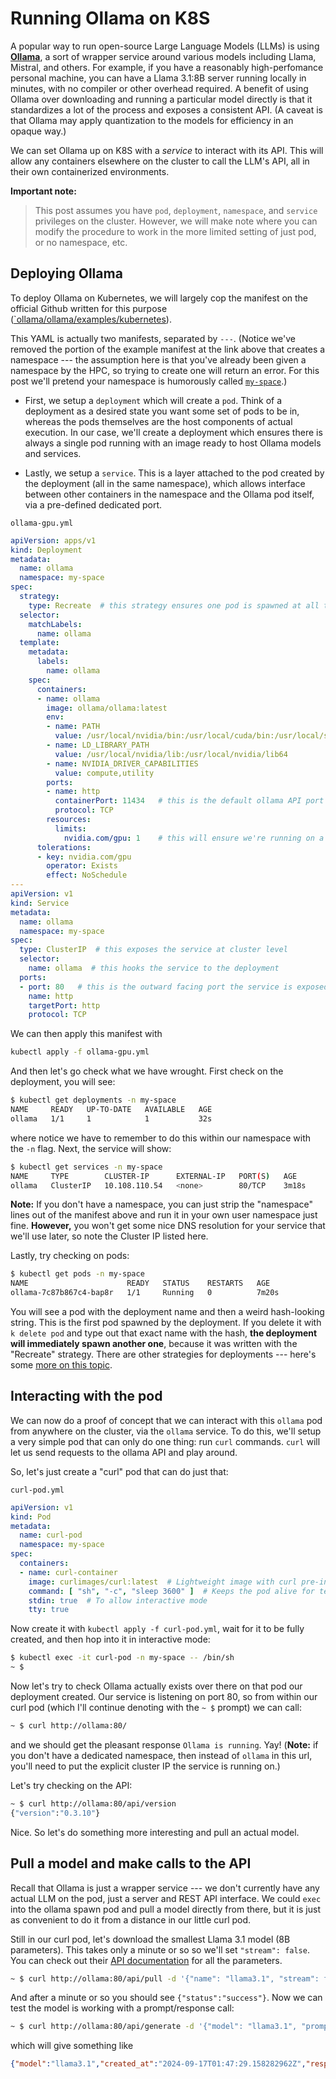 # Running Ollama on K8S

A popular way to run open-source Large Language Models (LLMs) is using [**Ollama**](https://github.com/ollama/ollama), a sort of wrapper service around various models including Llama, Mistral, and others.  For example, if you have a reasonably high-perfomance personal machine, you can have a Llama 3.1:8B server running locally in minutes, with no compiler or other overhead required.  A benefit of using Ollama over downloading and running a particular model directly is that it standardizes a lot of the process and exposes a consistent API.  (A caveat is that Ollama may apply quantization to the models for efficiency in an opaque way.)

We can set Ollama up on K8S with a *service* to interact with its API.  This will allow any containers elsewhere on the cluster to call the LLM's API, all in their own containerized environments.

**Important note:**
> This post assumes you have `pod`, `deployment`, `namespace`, and `service` privileges on the cluster.  However, we will make note where you can modify the procedure to work in the more limited setting of just pod, or no namespace, etc.

## Deploying Ollama

To deploy Ollama on Kubernetes, we will largely cop the manifest on the official Github written for this purpose ([`ollama/ollama/examples/kubernetes](https://github.com/ollama/ollama/tree/main/examples/kubernetes)).

This YAML is actually two manifests, separated by `---`.  (Notice we've removed the portion of the example manifest at the link above that creates a namespace --- the assumption here is that you've already been given a namespace by the HPC, so trying to create one will return an error.  For this post we'll pretend your namespace is humorously called [`my-space`](https://myspace.com/discover/featured).)

- First, we setup a `deployment` which will create a `pod`.  Think of a deployment as a desired state you want some set of pods to be in, whereas the pods themselves are the host components of actual execution.  In our case, we'll create a deployment which ensures there is always a single pod running with an image ready to host Ollama models and services.

- Lastly, we setup a `service`.  This is a layer attached to the pod created by the deployment (all in the same namespace), which allows interface between other containers in the namespace and the Ollama pod itself, via a pre-defined dedicated port.

`ollama-gpu.yml`

```yaml
apiVersion: apps/v1
kind: Deployment
metadata:
  name: ollama
  namespace: my-space
spec:
  strategy:
    type: Recreate  # this strategy ensures one pod is spawned at all times
  selector:
    matchLabels:
      name: ollama
  template:
    metadata:
      labels:
        name: ollama
    spec:
      containers:
      - name: ollama
        image: ollama/ollama:latest
        env:
        - name: PATH
          value: /usr/local/nvidia/bin:/usr/local/cuda/bin:/usr/local/sbin:/usr/local/bin:/usr/sbin:/usr/bin:/sbin:/bin
        - name: LD_LIBRARY_PATH
          value: /usr/local/nvidia/lib:/usr/local/nvidia/lib64
        - name: NVIDIA_DRIVER_CAPABILITIES
          value: compute,utility
        ports:
        - name: http
          containerPort: 11434   # this is the default ollama API port
          protocol: TCP
        resources:
          limits:
            nvidia.com/gpu: 1    # this will ensure we're running on a GPU
      tolerations:
      - key: nvidia.com/gpu
        operator: Exists
        effect: NoSchedule
---
apiVersion: v1
kind: Service
metadata:
  name: ollama
  namespace: my-space
spec:
  type: ClusterIP  # this exposes the service at cluster level
  selector:
    name: ollama  # this hooks the service to the deployment
  ports:
  - port: 80   # this is the outward facing port the service is exposed on
    name: http
    targetPort: http
    protocol: TCP
```

We can then apply this manifest with

```bash
kubectl apply -f ollama-gpu.yml
```

And then let's go check what we have wrought.  First check on the deployment, you will see:

```bash
$ kubectl get deployments -n my-space
NAME     READY   UP-TO-DATE   AVAILABLE   AGE
ollama   1/1     1            1           32s
```

where notice we have to remember to do this within our namespace with the `-n` flag.  Next, the service will show:

```bash
$ kubectl get services -n my-space
NAME     TYPE        CLUSTER-IP      EXTERNAL-IP   PORT(S)   AGE
ollama   ClusterIP   10.108.110.54   <none>        80/TCP    3m18s
```

**Note:** If you don't have a namespace, you can just strip the "namespace" lines out of the manifest above and run it in your own user namespace just fine.  **However,** you won't get some nice DNS resolution for your service that we'll use later, so note the Cluster IP listed here.

Lastly, try checking on pods:

```bash
$ kubectl get pods -n my-space
NAME                      READY   STATUS    RESTARTS   AGE
ollama-7c87b867c4-bap8r   1/1     Running   0          7m20s
```

You will see a pod with the deployment name and then a weird hash-looking string.  This is the first pod spawned by the deployment.  If you delete it with `k delete pod` and type out that exact name with the hash, **the deployment will immediately spawn another one**, because it was written with the "Recreate" strategy.  There are other strategies for deployments --- here's some [more on this topic](https://kubernetes.io/docs/concepts/workloads/controllers/deployment/).

## Interacting with the pod

We can now do a proof of concept that we can interact with this `ollama` pod from anywhere on the cluster, via the `ollama` service.  To do this, we'll setup a very simple pod that can only do one thing: run `curl` commands.  `curl` will let us send requests to the ollama API and play around.  

So, let's just create a "curl" pod that can do just that:

`curl-pod.yml`

```yaml
apiVersion: v1
kind: Pod
metadata:
  name: curl-pod
  namespace: my-space
spec:
  containers:
  - name: curl-container
    image: curlimages/curl:latest  # Lightweight image with curl pre-installed
    command: [ "sh", "-c", "sleep 3600" ]  # Keeps the pod alive for testing
    stdin: true  # To allow interactive mode
    tty: true
```

Now create it with `kubectl apply -f curl-pod.yml`, wait for it to be fully created, and then hop into it in interactive mode:

```bash
$ kubectl exec -it curl-pod -n my-space -- /bin/sh
~ $
```

Now let's try to check Ollama actually exists over there on that pod our deployment created.  Our service is listening on port 80, so from within our curl pod (which I'll continue denoting with the `~ $` prompt) we can call:

```sh
~ $ curl http://ollama:80/
```

and we should get the pleasant response `Ollama is running`.  Yay!  (**Note:** if you don't have a dedicated namespace, then instead of `ollama` in this url, you'll need to put the explicit cluster IP the service is running on.)

Let's try checking on the API:

```sh
~ $ curl http://ollama:80/api/version
{"version":"0.3.10"}
```

Nice.  So let's do something more interesting and pull an actual model.

## Pull a model and make calls to the API

Recall that Ollama is just a wrapper service --- we don't currently have any actual LLM on the pod, just a server and REST API interface.  We could `exec` into the ollama spawn pod and pull a model directly from there, but it is just as convenient to do it from a distance in our little curl pod.

Still in our curl pod, let's download the smallest Llama 3.1 model (8B parameters).  This takes only a minute or so so we'll set `"stream": false`.  You can check out their [API documentation](https://github.com/ollama/ollama/blob/main/docs/api.md) for all the parameters.

```sh
~ $ curl http://ollama:80/api/pull -d '{"name": "llama3.1", "stream": false}'
```

And after a minute or so you should see `{"status":"success"}`.  Now we can test the model is working with a prompt/response call:

```sh
~ $ curl http://ollama:80/api/generate -d '{"model": "llama3.1", "prompt": "Hi!", "stream": false}'
```

which will give something like

```json
{"model":"llama3.1","created_at":"2024-09-17T01:47:29.158282962Z","response":"It's nice to meet you. Is there something I can help you with, or would you like to chat?","done":true,"done_reason":"stop","context":[128006,882,128007,271,13347,0,128009,128006,78191,128007,271,2181,596,6555,311,3449,499,13,2209,1070,2555,358,649,1520,499,449,11,477,1053,499,1093,311,6369,30],"total_duration":547907910,"load_duration":19225765,"prompt_eval_count":12,"prompt_eval_duration":23206000,"eval_count":24,"eval_duration":463147000}
```
